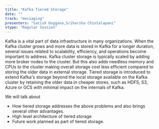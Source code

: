 ```yaml
---
title: "Kafka Tiered Storage"
date: "" 
track: "messaging"
presenters: "Satish Duggana,Sriharsha Chintalapani"
stype: "Regular Session"
---
```

Kafka is a vital part of data infrastructure in many organizations. When the Kafka cluster grows and more data is stored in Kafka for a longer duration, several issues related to scalability, efficiency, and operations become important to address. Kafka cluster storage is typically scaled by adding more broker nodes to the cluster. But this also adds needless memory and CPUs to the cluster making overall storage cost less efficient compared to storing the older data in external storage.
 Tiered storage is introduced to extend Kafka's storage beyond the local storage available on the Kafka cluster by retaining the older data in cheaper stores, such as HDFS, S3, Azure or GCS with minimal impact on the internals of Kafka.
 

 We will talk about
 - How tiered storage addresses the above problems and also brings several other advantages.
 - High level architecture of tiered storage
 - Future work planned as part of tiered storage.